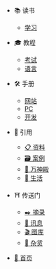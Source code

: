 - 📚 读书
  - [学习](/读书/学习/)

- 🎓 教程
  - [考试](/教程/考试/)
  - [语言](/教程/语言/)

- 🛠️ 手册
  - [网站](/手册/网站/)
  - [PC](/手册/PC/)
  - [开发](/手册/开发/)

- 🔖 引用
  - [📋 资料](/引用/资料/)
  - [🗃️ 案例](/引用/案例/)
  - [👑 万神殿](/引用/人物/)
  - [🍰 生活](/生活/)

- ⛩️ 传送门
  - [✒️ 摘录](https://yamaeye.pages.dev/newspaper/public/)
  - [📰 讯息](https://yamaeye.pages.dev/city/public/)
  - [🎬 图库](https://sophie-eden.pages.dev/)
  - [🎪 杂货](https://goodlucky.pages.dev/)
  
- [🏰 首页](/)
